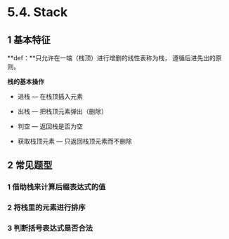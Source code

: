 # 5.4. Stack

## 1 基本特征

**def：**只允许在一端（栈顶）进行增删的线性表称为栈， 遵循后进先出的原则。

**栈的基本操作**

- 进栈 — 在栈顶插入元素

- 出栈 — 把栈顶元素弹出（删除）

- 判空 — 返回栈是否为空

- 获取栈顶元素 — 只返回栈顶元素而不删除

  

## 2 常见题型

### 1 借助栈来计算后缀表达式的值

### 2 将栈里的元素进行排序

### 3 判断括号表达式是否合法